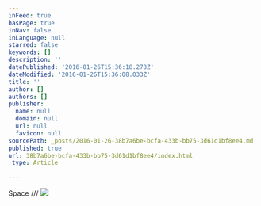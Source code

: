 ```yaml
---
inFeed: true
hasPage: true
inNav: false
inLanguage: null
starred: false
keywords: []
description: ''
datePublished: '2016-01-26T15:36:18.278Z'
dateModified: '2016-01-26T15:36:08.033Z'
title: ''
author: []
authors: []
publisher:
  name: null
  domain: null
  url: null
  favicon: null
sourcePath: _posts/2016-01-26-38b7a6be-bcfa-433b-bb75-3d61d1bf8ee4.md
published: true
url: 38b7a6be-bcfa-433b-bb75-3d61d1bf8ee4/index.html
_type: Article

---
```

Space ///
![](https://the-grid-user-content.s3-us-west-2.amazonaws.com/9de97f41-b914-4d42-ad87-499ed07dc9d8.jpg)